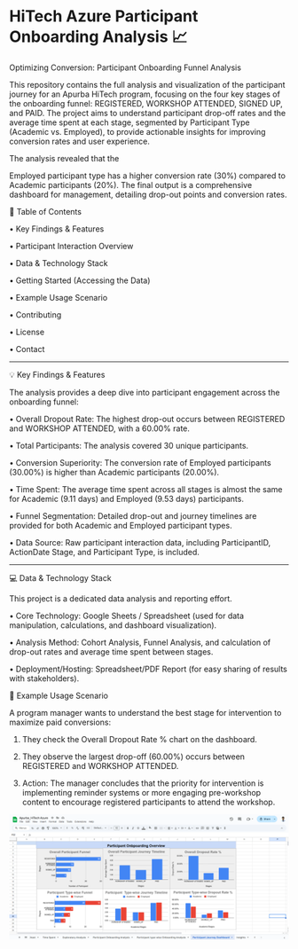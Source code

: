 # HiTech Azure Participant Onboarding Analysis 📈

Optimizing Conversion: Participant Onboarding Funnel Analysis

This repository contains the full analysis and visualization of the participant journey for an Apurba HiTech program, focusing on the four key stages of the onboarding funnel: 
REGISTERED, WORKSHOP ATTENDED, SIGNED UP, and PAID. The project aims to understand participant drop-off rates and the average time spent at each stage, segmented by 
Participant Type (Academic vs. Employed), to provide actionable insights for improving conversion rates and user experience.

The analysis revealed that the 

Employed participant type has a higher conversion rate (30%) compared to Academic participants (20%). The final output is a comprehensive dashboard for management, detailing drop-out points and conversion rates.

📝 Table of Contents

•	Key Findings & Features

•	Participant Interaction Overview

•	Data & Technology Stack

•	Getting Started (Accessing the Data)

•	Example Usage Scenario

•	Contributing

•	License

•	Contact
________________________________________
💡 Key Findings & Features

The analysis provides a deep dive into participant engagement across the onboarding funnel:

•	Overall Dropout Rate: The highest drop-out occurs between REGISTERED and WORKSHOP ATTENDED, with a 60.00% rate.

•	Total Participants: The analysis covered 30 unique participants.

•	Conversion Superiority: The conversion rate of Employed participants (30.00%) is higher than Academic participants (20.00%).

•	Time Spent: The average time spent across all stages is almost the same for Academic (9.11 days) and Employed (9.53 days) participants.

•	Funnel Segmentation: Detailed drop-out and journey timelines are provided for both Academic and Employed participant types.

•	Data Source: Raw participant interaction data, including ParticipantID, ActionDate Stage, and Participant Type, is included.
________________________________________
💻 Data & Technology Stack

This project is a dedicated data analysis and reporting effort.

•	Core Technology: Google Sheets / Spreadsheet (used for data manipulation, calculations, and dashboard visualization).

•	Analysis Method: Cohort Analysis, Funnel Analysis, and calculation of drop-out rates and average time spent between stages.

•	Deployment/Hosting: Spreadsheet/PDF Report (for easy sharing of results with stakeholders).

🔬 Example Usage Scenario

A program manager wants to understand the best stage for intervention to maximize paid conversions:

1.	They check the 
Overall Dropout Rate % chart on the dashboard.

2.	They observe the largest drop-off (60.00%) occurs between 
REGISTERED and WORKSHOP ATTENDED.

3.	Action: The manager concludes that the priority for intervention is implementing reminder systems or more engaging pre-workshop content to encourage registered participants to attend the workshop.

![image_Alt](https://github.com/apurbadas2311/HiTech-Azure-Participant-Onboarding-Analysis-/blob/main/HiTech_Dashboard.png)
